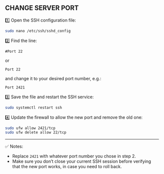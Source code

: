 

## CHANGE SERVER PORT

1️⃣ Open the SSH configuration file:

```bash
sudo nano /etc/ssh/sshd_config
```

2️⃣ Find the line:

```
#Port 22
```

or

```
Port 22
```

and change it to your desired port number, e.g.:

```
Port 2421
```

3️⃣ Save the file and restart the SSH service:

```bash
sudo systemctl restart ssh
```

4️⃣ Update the firewall to allow the new port and remove the old one:

```bash
sudo ufw allow 2421/tcp
sudo ufw delete allow 22/tcp
```

---

✅ Notes:

* Replace `2421` with whatever port number you chose in step 2.
* Make sure you don’t close your current SSH session before verifying that the new port works, in case you need to roll back.

